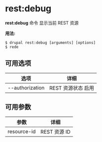 # rest:debug
**rest:debug** 命令 显示当前 REST 资源

**用法:**
```
$ drupal rest:debug [arguments] [options] 
$ rede  
```

## 可用选项
选项 | 详细
-------|-------------
--authorization | REST 资源状态 启用 | 禁用

## 可用参数
参数 | 详细
---------|-------------
resource-id | REST 资源 ID
